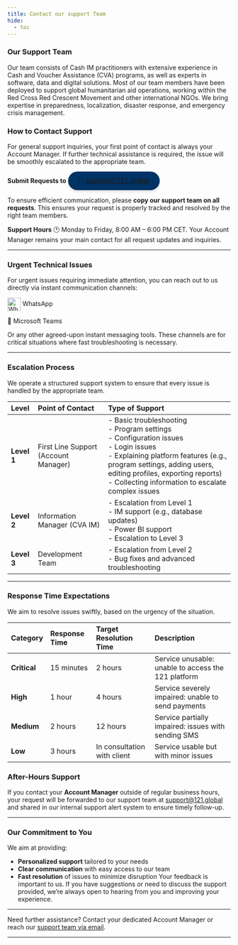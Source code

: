 ```yaml
---
title: Contact our support Team
hide:
  - toc
---
```


### Our Support Team

Our team consists of Cash IM practitioners with extensive experience in Cash and Voucher Assistance (CVA) programs, as well as experts in software, data and digital solutions. Most of our team members have been deployed to support global humanitarian aid operations, working within the Red Cross Red Crescent Movement and other international NGOs. We bring expertise in preparedness, localization, disaster response, and emergency crisis management.

### How to Contact Support

For general support inquiries, your first point of contact is always your Account Manager. If further technical assistance is required, the issue will be smoothly escalated to the appropriate team.

<!-- markdownlint-disable -->
**Submit Requests to**
<a href="mailto:support@121.global" style="text-decoration: none;">
  <button style="background-color: #003366; color: #fff; padding: 12px 24px; border: none; border-radius: 25px; font-size: 16px; font-family: Arial, sans-serif; cursor: pointer; box-shadow: 0 4px 6px rgba(0, 0, 0, 0.1); transition: background-color 0.3s ease;">
    📧 support@121.global
  </button>
</a>
<!-- markdownlint-enable -->

To ensure efficient communication, please **copy our support team on all
requests**. This ensures your request is properly tracked and resolved by the
right team members.


**Support Hours** 🕐 Monday to Friday, 8:00 AM – 6:00 PM CET.
Your Account Manager remains your main contact for all request updates and inquiries.
________________________________________

### Urgent Technical Issues

For urgent issues requiring immediate attention, you can reach out to us directly
 via instant communication channels:

<!-- markdownlint-disable -->
<a href="https://wa.me/yourwhatsappnumber" style="text-decoration: none;">
  <img src="https://upload.wikimedia.org/wikipedia/commons/6/6b/WhatsApp.svg" alt="WhatsApp" style="width: 30px; height: 30px; vertical-align: middle;">
  WhatsApp
</a>
<!-- markdownlint-enable -->

💬 Microsoft Teams


Or any other agreed-upon instant messaging tools.
These channels are for critical situations where fast troubleshooting is necessary.

________________________________________

### Escalation Process

We operate a structured support system to ensure that every issue is handled
by the appropriate team.

<!-- markdownlint-disable -->
| **Level** | **Point of Contact**       | **Type of Support** |
|:-----|:-----|:-----|
| **Level 1** | First Line Support (Account Manager) | - Basic troubleshooting<br>- Program settings<br>- Configuration issues<br>- Login issues<br>- Explaining platform features (e.g., program settings, adding users, editing profiles, exporting reports)<br>- Collecting information to escalate complex issues<br> |
| **Level 2** | Information Manager (CVA IM) | - Escalation from Level 1<br>- IM support (e.g., database updates)<br>- Power BI support<br>- Escalation to Level 3  |
| **Level 3** | Development Team | - Escalation from Level 2<br>- Bug fixes and advanced troubleshooting    |
<!-- markdownlint-enable -->

________________________________________

### Response Time Expectations

We aim to resolve issues swiftly, based on the urgency of the situation.

<!-- markdownlint-disable -->
| **Category** | **Response Time** | **Target Resolution Time** | **Description**                                                  |
|:--------------|:-------------------|:----------------------------|:------------------------------------------------------------------|
| **Critical** | 15 minutes         | 2 hours                    | Service unusable: unable to access the 121 platform               |
| **High**     | 1 hour             | 4 hours                    | Service severely impaired: unable to send payments                |
| **Medium**   | 2 hours            | 12 hours                   | Service partially impaired: issues with sending SMS               |
| **Low**      | 3 hours            | In consultation with client | Service usable but with minor issues      |
<!-- markdownlint-enable -->

### After-Hours Support

If you contact your **Account Manager** outside of regular business hours,
your request will be forwarded to our support team at
[support@121.global](mailto:support@121.global) and shared in our internal
support alert system to ensure timely follow-up.

________________________________________

### Our Commitment to You

We aim at providing:

- **Personalized support** tailored to your needs
- **Clear communication** with easy access to our team
- **Fast resolution** of issues to minimize disruption
Your feedback is important to us. If you have suggestions or need to discuss the
 support provided, we’re always open to hearing from you and improving your experience.

________________________________________
Need further assistance? Contact your dedicated Account Manager or reach
our [support team via email](mailto:support@121.global).
________________________________________
